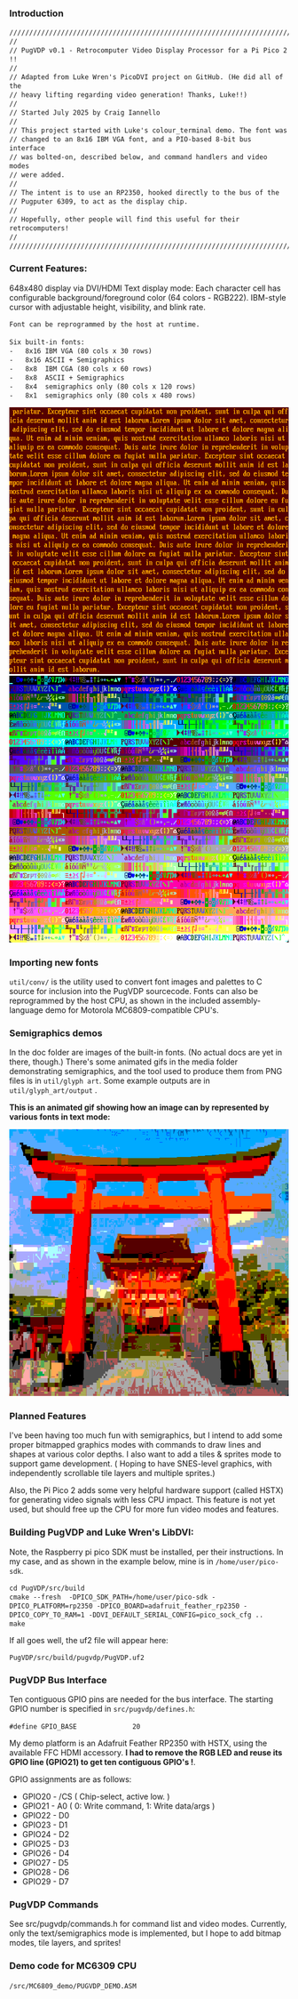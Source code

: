 ### Introduction
```
///////////////////////////////////////////////////////////////////////////////
// 
// PugVDP v0.1 - Retrocomputer Video Display Processor for a Pi Pico 2 !!
//
// Adapted from Luke Wren's PicoDVI project on GitHub. (He did all of the
// heavy lifting regarding video generation! Thanks, Luke!!)
//
// Started July 2025 by Craig Iannello
//
// This project started with Luke's colour_terminal demo. The font was 
// changed to an 8x16 IBM VGA font, and a PIO-based 8-bit bus interface 
// was bolted-on, described below, and command handlers and video modes 
// were added. 
//
// The intent is to use an RP2350, hooked directly to the bus of the 
// Pugputer 6309, to act as the display chip.
//
// Hopefully, other people will find this useful for their retrocomputers!
//
///////////////////////////////////////////////////////////////////////////////
```
### Current Features:

648x480 display via DVI/HDMI 
Text display mode:
	Each character cell has configurable background/foreground color (64 colors - RGB222). IBM-style cursor with adjustable height, visibility, and blink rate.

	Font can be reprogrammed by the host at runtime.
	
	Six built-in fonts:
	-	8x16 IBM VGA (80 cols x 30 rows)
	-	8x16 ASCII + Semigraphics
	-	8x8	 IBM CGA (80 cols x 60 rows)
	-	8x8  ASCII + Semigraphics
	-	8x4  semigraphics only (80 cols x 120 rows)
	-	8x1  semigraphics only (80 cols x 480 rows)	


<img src="https://github.com/caiannello/PugVDP/blob/main/media/lorem.png?raw=true" width="640" height="480" />
<img src="https://github.com/caiannello/PugVDP/blob/main/media/multicolor.png?raw=true" width="640" height="480" />

### Importing new fonts

`util/conv/` is the utility used to convert font images and palettes to C source for inclusion into the PugVDP sourcecode. Fonts can also be reprogrammed by the host CPU, as shown in the included assembly-language demo for Motorola MC6809-compatible CPU's.

### Semigraphics demos

In the doc folder are images of the built-in fonts. (No actual docs are yet in there, though.) There's some animated gifs in the media folder demonstrating semigraphics, and the tool used to produce them from PNG files is in `util/glyph art`. Some example outputs are in `util/glyph_art/output` .

**This is an animated gif showing how an image can by represented by various fonts in text mode:**

<img src="https://github.com/caiannello/PugVDP/blob/main/media/torii_semigraphics_8x8_8x4_8x2_8x1_4x2.gif?raw=true" width="640" height="480" />

### Planned Features

I've been having too much fun with semigraphics, but I intend to add some proper bitmapped graphics modes with commands to draw lines and shapes at various color depths. I also want to add a tiles & sprites mode to support game development. ( Hoping to have SNES-level graphics, with independently scrollable tile layers and multiple sprites.)

Also, the Pi Pico 2 adds some very helpful hardware support (called HSTX) for generating video signals with less CPU impact. This feature is not yet used, but should free up the CPU for more fun video modes and features.

### Building PugVDP and Luke Wren's LibDVI:

Note, the Raspberry pi pico SDK must be installed, per their instructions. In my case, 
and as shown in the example below, mine is in `/home/user/pico-sdk`.

	cd PugVDP/src/build
	cmake --fresh  -DPICO_SDK_PATH=/home/user/pico-sdk -DPICO_PLATFORM=rp2350 -DPICO_BOARD=adafruit_feather_rp2350 -DPICO_COPY_TO_RAM=1 -DDVI_DEFAULT_SERIAL_CONFIG=pico_sock_cfg ..
	make

If all goes well, the uf2 file will appear here:

	PugVDP/src/build/pugvdp/PugVDP.uf2

### PugVDP Bus Interface

Ten contiguous GPIO pins are needed for the bus interface. The starting GPIO number is specified in `src/pugvdp/defines.h`:

`#define GPIO_BASE   		    20`

My demo platform is an Adafruit Feather RP2350 with HSTX, using the available FFC HDMI accessory. **I had to remove the RGB LED and reuse its GPIO line (GPIO21) to get ten contiguous GPIO's !**. 

GPIO assignments are as follows:

-	GPIO20 - /CS ( Chip-select, active low. )
-	GPIO21 - A0 ( 0: Write command, 1: Write data/args )
-	GPIO22 - D0
-	GPIO23 - D1
-	GPIO24 - D2
-	GPIO25 - D3
-	GPIO26 - D4
-	GPIO27 - D5
-	GPIO28 - D6
-	GPIO29 - D7

### PugVDP Commands

See src/pugvdp/commands.h for command list and video modes. Currently, only the text/semigraphics mode is implemented, but I hope to add bitmap modes, tile layers, and sprites!

### Demo code for MC6309 CPU

`/src/MC6809_demo/PUGVDP_DEMO.ASM`